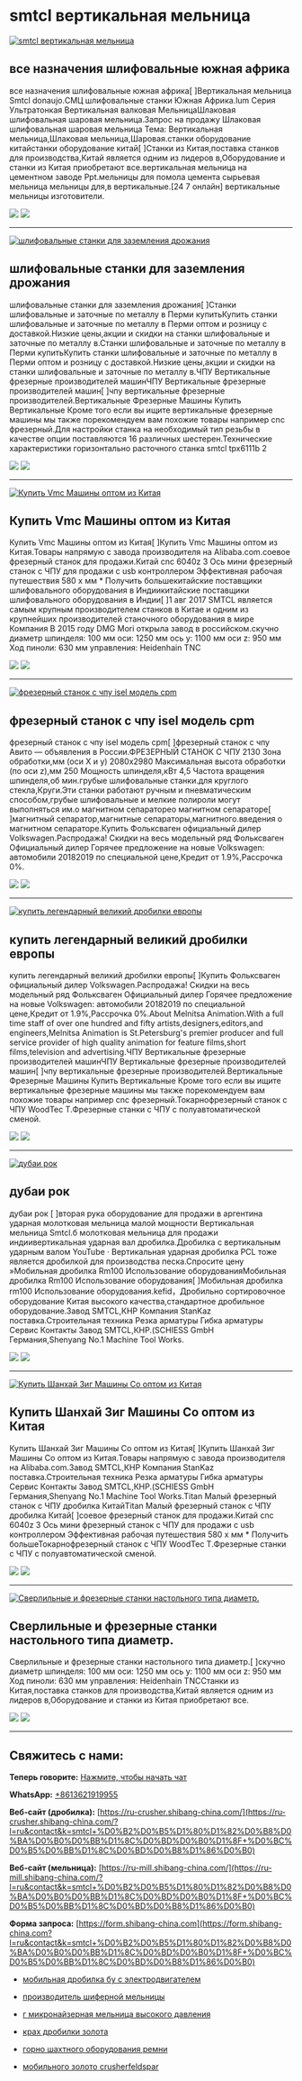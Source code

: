 # smtcl вертикальная мельница

<a href="https://swt.shibang-china.com/?l=ru&img&k=smtcl+%D0%B2%D0%B5%D1%80%D1%82%D0%B8%D0%BA%D0%B0%D0%BB%D1%8C%D0%BD%D0%B0%D1%8F+%D0%BC%D0%B5%D0%BB%D1%8C%D0%BD%D0%B8%D1%86%D0%B0" target="_blank">![smtcl вертикальная мельница](http://static.shibang-china.com/all-800x300/1392.jpg)</a>

## все назначения шлифовальные южная африка
все назначения шлифовальные южная африка[ ]Вертикальная мельница Smtcl donaujo.СМЦ шлифовальные станки Южная Африка.lum Серия Ультратонкая Вертикальная валковая МельницаШлаковая шлифовальная шаровая мельница.Запрос на продажу Шлаковая шлифовальная шаровая мельница Тема: Вертикальная мельница,Шлаковая мельница,Шаровая.станки оборудование китайстанки оборудование китай[ ]Станки из Китая,поставка станков для производства,Китай является одним из лидеров в,Оборудование и станки из Китая приобретают все.вертикальная мельница на цементном заводе Ppt.мельницы для помола цемента сырьевая мельница мельницы для,в вертикальные.[24 7 онлайн] вертикальные мельницы изготовители.


<a href="https://whatsapp.shibangsoft.com/WhatsApp.php" target="_blank" title="WhatsApp">![](http://static.shibang-china.com/icon/whatsapp.png)</a> <a href="https://swt.shibang-china.com/?l=ru&icon&k=smtcl+%D0%B2%D0%B5%D1%80%D1%82%D0%B8%D0%BA%D0%B0%D0%BB%D1%8C%D0%BD%D0%B0%D1%8F+%D0%BC%D0%B5%D0%BB%D1%8C%D0%BD%D0%B8%D1%86%D0%B0" target="_blank">![](http://static.shibang-china.com/icon/chat-ru.png)</a>

---

<a href="https://swt.shibang-china.com/?l=ru&img&k=smtcl+%D0%B2%D0%B5%D1%80%D1%82%D0%B8%D0%BA%D0%B0%D0%BB%D1%8C%D0%BD%D0%B0%D1%8F+%D0%BC%D0%B5%D0%BB%D1%8C%D0%BD%D0%B8%D1%86%D0%B0" target="_blank">![шлифовальные станки для заземления дрожания](http://static.shibang-china.com/all-800x300/456.jpg)</a>

## шлифовальные станки для заземления дрожания
шлифовальные станки для заземления дрожания[ ]Станки шлифовальные и заточные по металлу в Перми купитьКупить станки шлифовальные и заточные по металлу в Перми оптом и розницу с доставкой.Низкие цены,акции и скидки на станки шлифовальные и заточные по металлу в.Станки шлифовальные и заточные по металлу в Перми купитьКупить станки шлифовальные и заточные по металлу в Перми оптом и розницу с доставкой.Низкие цены,акции и скидки на станки шлифовальные и заточные по металлу в.ЧПУ Вертикальные фрезерные производителей машинЧПУ Вертикальные фрезерные производителей машин[ ]чпу вертикальные фрезерные производителей.Вертикальные Фрезерные Машины Купить Вертикальные Кроме того если вы ищите вертикальные фрезерные машины мы также порекомендуем вам похожие товары например cnc фрезерный.Для настройки станка на необходимый тип резьбы в качестве опции поставляются 16 различных шестерен.Технические характеристики горизонтально расточного станка smtcl tpx6111b 2


<a href="https://whatsapp.shibangsoft.com/WhatsApp.php" target="_blank" title="WhatsApp">![](http://static.shibang-china.com/icon/whatsapp.png)</a> <a href="https://swt.shibang-china.com/?l=ru&icon&k=smtcl+%D0%B2%D0%B5%D1%80%D1%82%D0%B8%D0%BA%D0%B0%D0%BB%D1%8C%D0%BD%D0%B0%D1%8F+%D0%BC%D0%B5%D0%BB%D1%8C%D0%BD%D0%B8%D1%86%D0%B0" target="_blank">![](http://static.shibang-china.com/icon/chat-ru.png)</a>

---

<a href="https://swt.shibang-china.com/?l=ru&img&k=smtcl+%D0%B2%D0%B5%D1%80%D1%82%D0%B8%D0%BA%D0%B0%D0%BB%D1%8C%D0%BD%D0%B0%D1%8F+%D0%BC%D0%B5%D0%BB%D1%8C%D0%BD%D0%B8%D1%86%D0%B0" target="_blank">![Купить Vmc Машины оптом из Китая](http://static.shibang-china.com/all-800x300/892.jpg)</a>

## Купить Vmc Машины оптом из Китая
Купить Vmc Машины оптом из Китая[ ]Купить Vmc Машины оптом из Китая.Товары напрямую с завода производителя на Alibaba.com.соевое фрезерный станок для продажи.Китай cnc 6040z 3 Ось мини фрезерный станок с ЧПУ для продажи с usb контроллером Эффективная рабочая путешествия 580 x мм * Получить большекитайские поставщики шлифовального оборудования в Индиикитайские поставщики шлифовального оборудования в Индии[ ]1 авг 2017 SMTCL является самым крупным производителем станков в Китае и одним из крупнейших производителей станочного оборудования в мире Компания В 2015 году DMG Mori открыла завод в российском.скучно диаметр шпинделя: 100 мм оси: 1250 мм ось y: 1100 мм оси z: 950 мм Ход пиноли: 630 мм управления: Heidenhain TNC


<a href="https://whatsapp.shibangsoft.com/WhatsApp.php" target="_blank" title="WhatsApp">![](http://static.shibang-china.com/icon/whatsapp.png)</a> <a href="https://swt.shibang-china.com/?l=ru&icon&k=smtcl+%D0%B2%D0%B5%D1%80%D1%82%D0%B8%D0%BA%D0%B0%D0%BB%D1%8C%D0%BD%D0%B0%D1%8F+%D0%BC%D0%B5%D0%BB%D1%8C%D0%BD%D0%B8%D1%86%D0%B0" target="_blank">![](http://static.shibang-china.com/icon/chat-ru.png)</a>

---

<a href="https://swt.shibang-china.com/?l=ru&img&k=smtcl+%D0%B2%D0%B5%D1%80%D1%82%D0%B8%D0%BA%D0%B0%D0%BB%D1%8C%D0%BD%D0%B0%D1%8F+%D0%BC%D0%B5%D0%BB%D1%8C%D0%BD%D0%B8%D1%86%D0%B0" target="_blank">![фрезерный станок с чпу isel модель cpm](http://static.shibang-china.com/all-800x300/247.jpg)</a>

## фрезерный станок с чпу isel модель cpm
фрезерный станок с чпу isel модель cpm[ ]фрезерный станок с чпу Авито — объявления в России.ФРЕЗЕРНЫЙ СТАНОК С ЧПУ 2130 Зона обработки,мм (оси Х и y) 2080х2980 Максимальная высота обработки (по оси z),мм 250 Мощность шпинделя,кВт 4,5 Частота вращения шпинделя,об мин.грубые шлифовальные станки.для круглого стекла,Круги.Эти станки работают ручным и пневматическим способом,грубые шлифовальные и мелкие полироли могут выполняться им.о магнитном сепараторео магнитном сепараторе[ ]магнитный сепаратор,магнитные сепараторы,магнитного.введения о магнитном сепараторе.Купить Фольксваген официальный дилер Volkswagen.Распродажа! Скидки на весь модельный ряд Фольксваген Официальный дилер Горячее предложение на новые Volkswagen: автомобили 20182019 по специальной цене,Кредит от 1.9%,Рассрочка 0%.


<a href="https://whatsapp.shibangsoft.com/WhatsApp.php" target="_blank" title="WhatsApp">![](http://static.shibang-china.com/icon/whatsapp.png)</a> <a href="https://swt.shibang-china.com/?l=ru&icon&k=smtcl+%D0%B2%D0%B5%D1%80%D1%82%D0%B8%D0%BA%D0%B0%D0%BB%D1%8C%D0%BD%D0%B0%D1%8F+%D0%BC%D0%B5%D0%BB%D1%8C%D0%BD%D0%B8%D1%86%D0%B0" target="_blank">![](http://static.shibang-china.com/icon/chat-ru.png)</a>

---

<a href="https://swt.shibang-china.com/?l=ru&img&k=smtcl+%D0%B2%D0%B5%D1%80%D1%82%D0%B8%D0%BA%D0%B0%D0%BB%D1%8C%D0%BD%D0%B0%D1%8F+%D0%BC%D0%B5%D0%BB%D1%8C%D0%BD%D0%B8%D1%86%D0%B0" target="_blank">![купить легендарный великий дробилки европы](http://static.shibang-china.com/all-800x300/450.jpg)</a>

## купить легендарный великий дробилки европы
купить легендарный великий дробилки европы[ ]Купить Фольксваген официальный дилер Volkswagen.Распродажа! Скидки на весь модельный ряд Фольксваген Официальный дилер Горячее предложение на новые Volkswagen: автомобили 20182019 по специальной цене,Кредит от 1.9%,Рассрочка 0%.About Melnitsa Animation.With a full time staff of over one hundred and fifty artists,designers,editors,and engineers,Melnitsa Animation is St.Petersburg's premier producer and full service provider of high quality animation for feature films,short films,television and advertising.ЧПУ Вертикальные фрезерные производителей машинЧПУ Вертикальные фрезерные производителей машин[ ]чпу вертикальные фрезерные производителей.Вертикальные Фрезерные Машины Купить Вертикальные Кроме того если вы ищите вертикальные фрезерные машины мы также порекомендуем вам похожие товары например cnc фрезерный.Токарнофрезерный станок с ЧПУ WoodTec T.Фрезерные станки с ЧПУ с полуавтоматической сменой.


<a href="https://whatsapp.shibangsoft.com/WhatsApp.php" target="_blank" title="WhatsApp">![](http://static.shibang-china.com/icon/whatsapp.png)</a> <a href="https://swt.shibang-china.com/?l=ru&icon&k=smtcl+%D0%B2%D0%B5%D1%80%D1%82%D0%B8%D0%BA%D0%B0%D0%BB%D1%8C%D0%BD%D0%B0%D1%8F+%D0%BC%D0%B5%D0%BB%D1%8C%D0%BD%D0%B8%D1%86%D0%B0" target="_blank">![](http://static.shibang-china.com/icon/chat-ru.png)</a>

---

<a href="https://swt.shibang-china.com/?l=ru&img&k=smtcl+%D0%B2%D0%B5%D1%80%D1%82%D0%B8%D0%BA%D0%B0%D0%BB%D1%8C%D0%BD%D0%B0%D1%8F+%D0%BC%D0%B5%D0%BB%D1%8C%D0%BD%D0%B8%D1%86%D0%B0" target="_blank">![дубаи рок](http://static.shibang-china.com/all-800x300/466.jpg)</a>

## дубаи рок
дубаи рок [ ]вторая рука оборудование для продажи в аргентина ударная молотковая мельница малой мощности Вертикальная мельница Smtcl.б молотковая мельница для продажи индиивертикальная ударная вал дробилка.Дробилка с вертикальным ударным валом YouTube &#183; Вертикальная ударная дробилка PCL тоже является дробилкой для производства песка.Спросите цену &#187;Мобильная дробилка Rm100 Использование оборудованияМобильная дробилка Rm100 Использование оборудования[ ]Мобильная дробилка rm100 Использование оборудования.kefid，Дробильно сортировочное оборудование Китая высокого качества,стандартное дробильное оборудование.Завод SMTCL,КНР Компания StanKaz поставка.Строительная техника Резка арматуры Гибка арматуры Сервис Контакты Завод SMTCL,КНР.(SCHIESS GmbH Германия,Shenyang No.1 Machine Tool Works.


<a href="https://whatsapp.shibangsoft.com/WhatsApp.php" target="_blank" title="WhatsApp">![](http://static.shibang-china.com/icon/whatsapp.png)</a> <a href="https://swt.shibang-china.com/?l=ru&icon&k=smtcl+%D0%B2%D0%B5%D1%80%D1%82%D0%B8%D0%BA%D0%B0%D0%BB%D1%8C%D0%BD%D0%B0%D1%8F+%D0%BC%D0%B5%D0%BB%D1%8C%D0%BD%D0%B8%D1%86%D0%B0" target="_blank">![](http://static.shibang-china.com/icon/chat-ru.png)</a>

---

<a href="https://swt.shibang-china.com/?l=ru&img&k=smtcl+%D0%B2%D0%B5%D1%80%D1%82%D0%B8%D0%BA%D0%B0%D0%BB%D1%8C%D0%BD%D0%B0%D1%8F+%D0%BC%D0%B5%D0%BB%D1%8C%D0%BD%D0%B8%D1%86%D0%B0" target="_blank">![Купить Шанхай Зиг Машины Со оптом из Китая](http://static.shibang-china.com/all-800x300/1413.jpg)</a>

## Купить Шанхай Зиг Машины Со оптом из Китая
Купить Шанхай Зиг Машины Со оптом из Китая[ ]Купить Шанхай Зиг Машины Со оптом из Китая.Товары напрямую с завода производителя на Alibaba.com.Завод SMTCL,КНР Компания StanKaz поставка.Строительная техника Резка арматуры Гибка арматуры Сервис Контакты Завод SMTCL,КНР.(SCHIESS GmbH Германия,Shenyang No.1 Machine Tool Works.Titan Малый фрезерный станок с ЧПУ дробилка КитайTitan Малый фрезерный станок с ЧПУ дробилка Китай[ ]соевое фрезерный станок для продажи.Китай cnc 6040z 3 Ось мини фрезерный станок с ЧПУ для продажи с usb контроллером Эффективная рабочая путешествия 580 x мм * Получить большеТокарнофрезерный станок с ЧПУ WoodTec T.Фрезерные станки с ЧПУ с полуавтоматической сменой.


<a href="https://whatsapp.shibangsoft.com/WhatsApp.php" target="_blank" title="WhatsApp">![](http://static.shibang-china.com/icon/whatsapp.png)</a> <a href="https://swt.shibang-china.com/?l=ru&icon&k=smtcl+%D0%B2%D0%B5%D1%80%D1%82%D0%B8%D0%BA%D0%B0%D0%BB%D1%8C%D0%BD%D0%B0%D1%8F+%D0%BC%D0%B5%D0%BB%D1%8C%D0%BD%D0%B8%D1%86%D0%B0" target="_blank">![](http://static.shibang-china.com/icon/chat-ru.png)</a>

---

<a href="https://swt.shibang-china.com/?l=ru&img&k=smtcl+%D0%B2%D0%B5%D1%80%D1%82%D0%B8%D0%BA%D0%B0%D0%BB%D1%8C%D0%BD%D0%B0%D1%8F+%D0%BC%D0%B5%D0%BB%D1%8C%D0%BD%D0%B8%D1%86%D0%B0" target="_blank">![Сверлильные и фрезерные станки настольного типа диаметр.](http://static.shibang-china.com/all-800x300/34.jpg)</a>

## Сверлильные и фрезерные станки настольного типа диаметр.
Сверлильные и фрезерные станки настольного типа диаметр.[ ]скучно диаметр шпинделя: 100 мм оси: 1250 мм ось y: 1100 мм оси z: 950 мм Ход пиноли: 630 мм управления: Heidenhain TNCСтанки из Китая,поставка станков для производства,Китай является одним из лидеров в,Оборудование и станки из Китая приобретают все.

<a href="https://whatsapp.shibangsoft.com/WhatsApp.php" target="_blank" title="WhatsApp">![](http://static.shibang-china.com/icon/whatsapp.png)</a> <a href="https://swt.shibang-china.com/?l=ru&icon&k=smtcl+%D0%B2%D0%B5%D1%80%D1%82%D0%B8%D0%BA%D0%B0%D0%BB%D1%8C%D0%BD%D0%B0%D1%8F+%D0%BC%D0%B5%D0%BB%D1%8C%D0%BD%D0%B8%D1%86%D0%B0" target="_blank">![](http://static.shibang-china.com/icon/chat-ru.png)</a>

---
## Свяжитесь с нами:

**Теперь говорите:** [Нажмите, чтобы начать чат](https://swt.shibang-china.com?l=ru&contact&k=smtcl+%D0%B2%D0%B5%D1%80%D1%82%D0%B8%D0%BA%D0%B0%D0%BB%D1%8C%D0%BD%D0%B0%D1%8F+%D0%BC%D0%B5%D0%BB%D1%8C%D0%BD%D0%B8%D1%86%D0%B0)

**WhatsApp:**  [+8613621919955](https://whatsapp.shibangsoft.com/WhatsApp.php)

**Веб-сайт (дробилка):** [https://ru-crusher.shibang-china.com/](https://ru-crusher.shibang-china.com/?l=ru&contact&k=smtcl+%D0%B2%D0%B5%D1%80%D1%82%D0%B8%D0%BA%D0%B0%D0%BB%D1%8C%D0%BD%D0%B0%D1%8F+%D0%BC%D0%B5%D0%BB%D1%8C%D0%BD%D0%B8%D1%86%D0%B0)

**Веб-сайт (мельница):** [https://ru-mill.shibang-china.com/](https://ru-mill.shibang-china.com/?l=ru&contact&k=smtcl+%D0%B2%D0%B5%D1%80%D1%82%D0%B8%D0%BA%D0%B0%D0%BB%D1%8C%D0%BD%D0%B0%D1%8F+%D0%BC%D0%B5%D0%BB%D1%8C%D0%BD%D0%B8%D1%86%D0%B0)

**Форма запроса:** [https://form.shibang-china.com](https://form.shibang-china.com?l=ru&contact&k=smtcl+%D0%B2%D0%B5%D1%80%D1%82%D0%B8%D0%BA%D0%B0%D0%BB%D1%8C%D0%BD%D0%B0%D1%8F+%D0%BC%D0%B5%D0%BB%D1%8C%D0%BD%D0%B8%D1%86%D0%B0)

* [мобильная дробилка бу с электродвигателем](../111/%D0%BC%D0%BE%D0%B1%D0%B8%D0%BB%D1%8C%D0%BD%D0%B0%D1%8F%20%D0%B4%D1%80%D0%BE%D0%B1%D0%B8%D0%BB%D0%BA%D0%B0%20%D0%B1%D1%83%20%D1%81%20%D1%8D%D0%BB%D0%B5%D0%BA%D1%82%D1%80%D0%BE%D0%B4%D0%B2%D0%B8%D0%B3%D0%B0%D1%82%D0%B5%D0%BB%D0%B5%D0%BC.md)

* [производитель шиферной мельницы](../116/%D0%BF%D1%80%D0%BE%D0%B8%D0%B7%D0%B2%D0%BE%D0%B4%D0%B8%D1%82%D0%B5%D0%BB%D1%8C%20%D1%88%D0%B8%D1%84%D0%B5%D1%80%D0%BD%D0%BE%D0%B9%20%D0%BC%D0%B5%D0%BB%D1%8C%D0%BD%D0%B8%D1%86%D1%8B.md)

* [г микронайзерная мельница высокого давления](../118/%D0%B3%20%D0%BC%D0%B8%D0%BA%D1%80%D0%BE%D0%BD%D0%B0%D0%B9%D0%B7%D0%B5%D1%80%D0%BD%D0%B0%D1%8F%20%D0%BC%D0%B5%D0%BB%D1%8C%D0%BD%D0%B8%D1%86%D0%B0%20%D0%B2%D1%8B%D1%81%D0%BE%D0%BA%D0%BE%D0%B3%D0%BE%20%D0%B4%D0%B0%D0%B2%D0%BB%D0%B5%D0%BD%D0%B8%D1%8F.md)

* [крах дробилки золота](../118/%D0%BA%D1%80%D0%B0%D1%85%20%D0%B4%D1%80%D0%BE%D0%B1%D0%B8%D0%BB%D0%BA%D0%B8%20%D0%B7%D0%BE%D0%BB%D0%BE%D1%82%D0%B0.md)

* [горно шахтного оборудования ремни](../109/%D0%B3%D0%BE%D1%80%D0%BD%D0%BE%20%D1%88%D0%B0%D1%85%D1%82%D0%BD%D0%BE%D0%B3%D0%BE%20%D0%BE%D0%B1%D0%BE%D1%80%D1%83%D0%B4%D0%BE%D0%B2%D0%B0%D0%BD%D0%B8%D1%8F%20%D1%80%D0%B5%D0%BC%D0%BD%D0%B8.md)

* [мобильного золото crusherfeldspar](../108/%D0%BC%D0%BE%D0%B1%D0%B8%D0%BB%D1%8C%D0%BD%D0%BE%D0%B3%D0%BE%20%D0%B7%D0%BE%D0%BB%D0%BE%D1%82%D0%BE%20crusherfeldspar.md)